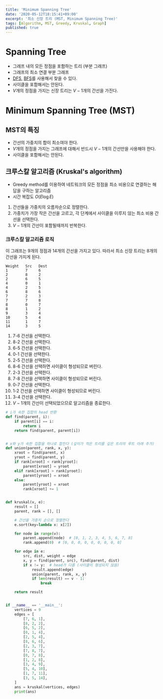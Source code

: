 ```yaml
---
title: 'Minimum Spanning Tree'
date: '2020-05-12T18:15:41+09:00'
excerpt: '최소 신장 트리 (MST, Minimum Spanning Tree)'
tags: [Algorithm, MST, Greedy, Kruskal, Graph]
published: true
---
```


# Spanning Tree

- 그래프 내의 모든 정점을 포함하는 트리 (부분 그래프)
- 그래프의 최소 연결 부분 그래프
- [DFS](/post/depth-first-search), [BFS](/post/breadth-first-search)를 사용해서 찾을 수 있다.
- 사이클을 포함해서는 안된다.
- $V$개의 정점을 가지는 신장 트리는 $V-1$개의 간선을 가진다.

# Minimum Spanning Tree (MST)

## MST의 특징

- 간선의 가중치의 합이 최소여야 한다.
- $V$개의 정점을 가지는 그래프에 대해서 반드시 $V-1$개의 간선만을 사용해야 한다.
- 사이클을 포함해서는 안된다.

## 크루스칼 알고리즘 (Kruskal's algorithm)

- Greedy method를 이용하여 네트워크의 모든 정점을 최소 비용으로 연결하는 해답을 구하는 알고리즘
- 시간 복잡도 $O(E\log E)$

1. 간선들을 가중치의 오름차순으로 정렬한다.
2. 가중치가 가장 작은 간선을 고르고, 각 단계에서 사이클을 이루지 않는 최소 비용 간선을 선택한다.
3. $V-1$개의 간선이 포함될때까지 반복한다.

### 크루스칼 알고리즘 로직

이 그래프는 9개의 정점과 14개의 간선을 가지고 있다. 따라서 최소 신장 트리는 8개의 간선을 가지게 된다.

```
Weight   Src   Dest
1        7     6
2        8     2
2        6     5
4        0     1
4        2     5
6        8     6
7        2     3
7        7     8
8        0     7
8        1     2
9        3     4
10       5     4
11       1     7
14       3     5
```

1. 7-6 간선을 선택한다.
2. 8-2 간선을 선택한다.
3. 6-5 간선을 선택한다.
4. 0-1 간선을 선택한다.
5. 2-5 간선을 선택한다.
6. 8-6 간선을 선택하면 사이클이 형성되므로 버린다.
7. 2-3 간선을 선택한다.
8. 7-8 간선을 선택하면 사이클이 형성되므로 버린다.
9. 0-7 간선을 선택한다.
10. 1-2 간선을 선택하면 사이클이 형성되므로 버린다.
11. 3-4 간선을 선택한다.
12. $V-1$개의 간선이 선택되었으므로 알고리즘을 종료한다.

```python
# i가 속한 집합의 head 반환
def find(parent, i):
    if parent[i] == i:
        return i
    return find(parent, parent[i])


# x와 y가 속한 집합을 하나로 합친다 (깊이가 적은 트리를 깊은 트리의 루트 아래 추가)
def union(parent, rank, x, y):
    xroot = find(parent, x)
    yroot = find(parent, y)
    if rank[xroot] < rank[yroot]:
        parent[xroot] = yroot
    elif rank[xroot] > rank[yroot]:
        parent[yroot] = xroot
    else:
        parent[yroot] = xroot
        rank[xroot] += 1


def kruskal(v, e):
    result = []
    parent, rank = [], []

    # 간선을 가중치 순으로 정렬한다
    e.sort(key=lambda x: x[2])

    for node in range(v):
        parent.append(node)  # [0, 1, 2, 3, 4, 5, 6, 7, 8]
        rank.append(0)  # [0, 0, 0, 0, 0, 0, 0, 0, 0]

    for edge in e:
        src, dist, weight = edge
        x, y = find(parent, src), find(parent, dist)
        if x != y:  # head가 다름 (사이클이 형성되지 않음)
            result.append(edge)
            union(parent, rank, x, y)
            if len(result) == v - 1:
                break

    return result


if __name__ == '__main__':
    vertices = 9
    edges = [
        [7, 6, 1],
        [8, 2, 2],
        [6, 5, 2],
        [0, 1, 4],
        [2, 5, 4],
        [8, 6, 6],
        [2, 3, 7],
        [7, 8, 7],
        [0, 7, 8],
        [1, 2, 8],
        [3, 4, 9],
        [5, 4, 10],
        [1, 7, 11],
        [3, 5, 14],
    ]
    ans = kruskal(vertices, edges)
    print(ans)
```
